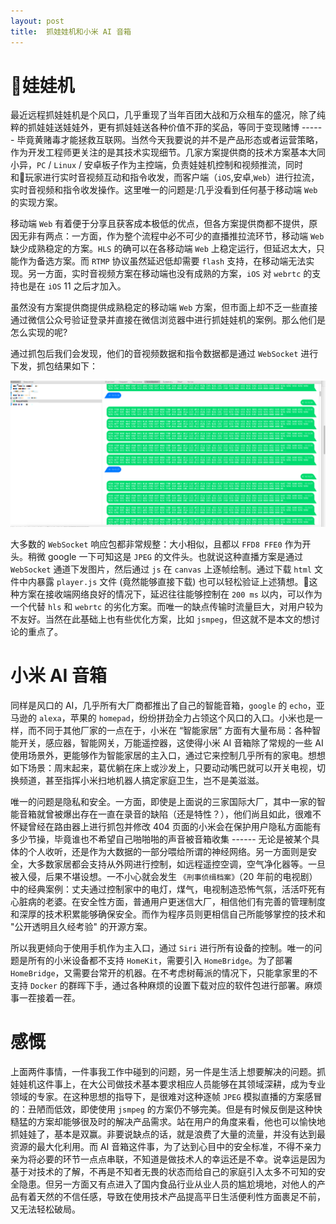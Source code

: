 ```yaml
---
layout: post
title:  抓娃娃机和小米 AI 音箱
---
```


# 娃娃机

最近远程抓娃娃机是个风口，几乎重现了当年百团大战和万众租车的盛况，除了纯粹的抓娃娃送娃娃外，更有抓娃娃送各种价值不菲的奖品，等同于变现赌博 ------ 毕竟黄赌毒才能拯救互联网。当然今天我要说的并不是产品形态或者运营策略，作为开发工程师更关注的是其技术实现细节。几家方案提供商的技术方案基本大同小异，`PC` / `Linux` / 安卓板子作为主控端，负责娃娃机控制和视频推流，同时和玩家进行实时音视频互动和指令收发，而客户端（`iOS`,安卓,`Web`）进行拉流，实时音视频和指令收发操作。这里唯一的问题是:几乎没看到任何基于移动端 `Web` 的实现方案。

移动端 `Web` 有着便于分享且获客成本极低的优点，但各方案提供商都不提供，原因无非有两点：一方面，作为整个流程中必不可少的直播推拉流环节，移动端 `Web` 缺少成熟稳定的方案。`HLS` 的确可以在各移动端 `Web` 上稳定运行，但延迟太大，只能作为备选方案。而 `RTMP` 协议虽然延迟低却需要 `flash` 支持，在移动端无法实现。另一方面，实时音视频方案在移动端也没有成熟的方案，`iOS` 对 `webrtc` 的支持也是在 `iOS` 11 之后才加入。

虽然没有方案提供商提供成熟稳定的移动端 `Web` 方案，但市面上却不乏一些直接通过微信公众号验证登录并直接在微信浏览器中进行抓娃娃机的案例。那么他们是怎么实现的呢?

通过抓包后我们会发现，他们的音视频数据和指令数据都是通过 `WebSocket` 进行下发，抓包结果如下：

![](../images/ws_Web_pull.jpg)


大多数的 `WebSocket` 响应包都非常规整：大小相似，且都以 `FFD8 FFE0` 作为开头。稍微 google 一下可知这是 `JPEG` 的文件头。也就说这种直播方案是通过 `WebSocket` 通道下发图片，然后通过 `js` 在 `canvas` 上逐帧绘制。通过下载 `html` 文件中内暴露 `player.js` 文件 (竟然能够直接下载) 也可以轻松验证上述猜想。这种方案在接收端网络良好的情况下，延迟往往能够控制在 `200 ms` 以内，可以作为一个代替 `hls` 和 `webrtc` 的劣化方案。而唯一的缺点传输时流量巨大，对用户较为不友好。当然在此基础上也有些优化方案，比如 `jsmpeg`，但这就不是本文的想讨论的重点了。

# 小米 AI 音箱

同样是风口的 AI，几乎所有大厂商都推出了自己的智能音箱，`google` 的 `echo`，亚马逊的 `alexa`，苹果的 `homepad`，纷纷拼劲全力占领这个风口的入口。小米也是一样，而不同于其他厂家的一点在于，小米在 “智能家居” 方面有大量布局：各种智能开关，感应器，智能网关，万能遥控器，这使得小米 AI 音箱除了常规的一些 AI 使用场景外，更能够作为智能家居的主入口，通过它来控制几乎所有的家电。想想如下场景：周末起来，葛优躺在床上或沙发上，只要动动嘴巴就可以开关电视，切换频道，甚至指挥小米扫地机器人搞定家庭卫生，岂不是美滋滋。

唯一的问题是隐私和安全。一方面，即使是上面说的三家国际大厂，其中一家的智能音箱就曾被爆出存在一直在录音的缺陷（还是特性？），他们尚且如此，很难不怀疑曾经在路由器上进行抓包并修改 404 页面的小米会在保护用户隐私方面能有多少节操，毕竟谁也不希望自己啪啪啪的声音被音箱收集 ------ 无论是被某个具体的个人收听，还是作为大数据的一部分喂给所谓的神经网络。另一方面则是安全，大多数家居都会支持从外网进行控制，如远程遥控空调，空气净化器等。一旦被入侵，后果不堪设想。一不小心就会发生 `《刑事侦缉档案》`（20 年前的电视剧）中的经典案例：丈夫通过控制家中的电灯，煤气，电视制造恐怖气氛，活活吓死有心脏病的老婆。在安全性方面，普通用户更迷信大厂，相信他们有完善的管理制度和深厚的技术积累能够确保安全。而作为程序员则更相信自己所能够掌控的技术和 "公开透明且久经考验" 的开源方案。

所以我更倾向于使用手机作为主入口，通过 `Siri` 进行所有设备的控制。唯一的问题是所有的小米设备都不支持 `HomeKit`，需要引入 `HomeBridge`。为了部署 `HomeBridge`，又需要台常开的机器。在不考虑树莓派的情况下，只能拿家里的不支持 `Docker` 的群晖下手，通过各种麻烦的设置下载对应的软件包进行部署。麻烦事一茬接着一茬。


# 感慨

上面两件事情，一件事我工作中碰到的问题，另一件是生活上想要解决的问题。抓娃娃机这件事上，在大公司做技术基本要求相应人员能够在其领域深耕，成为专业领域的专家。在这种思想的指导下，是很难对这种逐帧 `JPEG` 模拟直播的方案感冒的：丑陋而低效，即使使用 `jsmpeg` 的方案仍不够完美。但是有时候反倒是这种快糙猛的方案却能够很及时的解决产品需求。站在用户的角度来看，他也可以愉快地抓娃娃了，基本是双赢。非要说缺点的话，就是浪费了大量的流量，并没有达到最资源的最大化利用。而 AI 音箱这件事，为了达到心目中的安全标准，不得不亲力亲为将必要的环节一点点串联，不知道是做技术人的幸运还是不幸。说幸运是因为基于对技术的了解，不再是不知者无畏的状态而给自己的家庭引入太多不可知的安全隐患。但另一方面又有点进入了国内食品行业从业人员的尴尬境地，对他人的产品有着天然的不信任感，导致在使用技术产品提高平日生活便利性方面裹足不前，又无法轻松破局。






